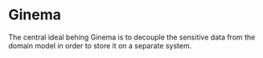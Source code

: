 # Ginema  
The central ideal behing Ginema is to decouple the sensitive data from the domain model in order to store it on a separate 
system. 

